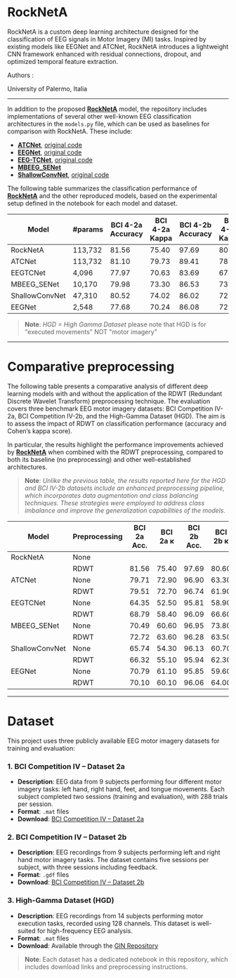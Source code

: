 # RockNetA

RockNetA is a custom deep learning architecture designed for the classification of EEG signals in Motor Imagery (MI) tasks. Inspired by existing models like EEGNet and ATCNet, RockNetA introduces a lightweight CNN framework enhanced with residual connections, dropout, and optimized temporal feature extraction.

Authors : 

University of Palermo, Italia 

---
In addition to the proposed [**RockNetA**](https://github.com/Bonomo31/) model, the repository includes implementations of several other well-known EEG classification architectures in the `models.py` file, which can be used as baselines for comparison with RockNetA. These include:

- [**ATCNet**](https://ieeexplore.ieee.org/document/9852687), [original code](https://github.com/Altaheri/EEG-ATCNet)
- [**EEGNet**](https://arxiv.org/abs/1611.08024), [original code](https://github.com/vlawhern/arl-eegmodels)
- [**EEG-TCNet**](https://ieeexplore.ieee.org/document/9222561), [original code](https://github.com/EndlessSora/EEG-TCNet)
- [**MBEEG_SENet**](https://ieeexplore.ieee.org/document/9444761)
- [**ShallowConvNet**](https://arxiv.org/abs/1703.05051), [original code](https://github.com/robintibor/braindecode)

The following table summarizes the classification performance of [**RockNetA**](https://github.com/Bonomo31/) and the other reproduced models, based on the experimental setup defined in the notebook for each model and dataset.


| Model           | #params | BCI 4-2a Accuracy | BCI 4-2a Kappa | BCI 4-2b Accuracy | BCI 4-2b Kappa | HGD Accuracy | HGD Kappa |
|-----------------|---------|-------------------|----------------|-------------------|----------------|--------------|-----------|
| RockNetA        | 113,732 | 81.56             | 75.40          | 97.69             | 80.60          | 92.81        | 90.40     |
| ATCNet          | 113,732 | 81.10             | 79.73          | 89.41             | 78.80          | 92.05        | 89.40     |
| EEGTCNet        | 4,096   | 77.97             | 70.63          | 83.69             | 67.31          | 87.80        | 83.73     |
| MBEEG_SENet     | 10,170  | 79.98             | 73.30          | 86.53             | 73.02          | 90.13        | 86.84     |
| ShallowConvNet  | 47,310  | 80.52             | 74.02          | 86.02             | 72.38          | 87.00        | 82.67     |
| EEGNet          | 2,548   | 77.68             | 70.24          | 86.08             | 72.13          | 88.25        | 84.33     |

> **Note**: *HGD = High Gamma Dataset*
> please note that HGD is for "executed movements" NOT "motor imagery"

----
# Comparative preprocessing  

The following table presents a comparative analysis of different deep learning models with and without the application of the RDWT (Redundant Discrete Wavelet Transform) preprocessing technique. The evaluation covers three benchmark EEG motor imagery datasets: BCI Competition IV-2a, BCI Competition IV-2b, and the High-Gamma Dataset (HGD). The aim is to assess the impact of RDWT on classification performance (accuracy and Cohen’s kappa score).

In particular, the results highlight the performance improvements achieved by [**RockNetA**](https://github.com/Bonomo31/) when combined with the RDWT preprocessing, compared to both its baseline (no preprocessing) and other well-established architectures.

> **Note**: *Unlike the previous table, the results reported here for the HGD and BCI IV-2b datasets include an enhanced preprocessing pipeline, which incorporates data augmentation and class balancing techniques. These strategies were employed to address class imbalance and improve the generalization capabilities of the models.*


| Model           | Preprocessing | BCI 2a Acc. | BCI 2a κ | BCI 2b Acc. | BCI 2b κ | HGD Acc. | HGD κ |
|----------------|---------------|-------------|----------|-------------|----------|----------|--------|
| RockNetA       | None          |      
|                | RDWT          | 81.56       | 75.40    | 97.69       | 80.60    | 92.81    | 90.40  |
| ATCNet         | None          | 79.71       | 72.90    | 96.90       | 63.30    |
|                | RDWT          | 79.51       | 72.70    | 96.74       | 61.90    |
| EEGTCNet       | None          | 64.35       | 52.50    | 95.81       | 58.90    |
|                | RDWT          | 68.79       | 58.40    | 96.09       | 66.60    |
| MBEEG_SENet    | None          | 70.49       | 60.60    | 96.95       | 73.80    | 
|                | RDWT          | 72.72       | 63.60    | 96.28       | 63.50    |          
| ShallowConvNet | None          | 65.74       | 54.30    | 96.13       | 60.70    |
|                | RDWT          | 66.32       | 55.10    | 95.94       | 62.30    |
| EEGNet         | None          | 70.79       | 61.10    | 95.85       | 59.60    |
|                | RDWT          | 70.10       | 60.10    | 96.06       | 64.00    |

----
# Dataset

This project uses three publicly available EEG motor imagery datasets for training and evaluation:

### 1. BCI Competition IV – Dataset 2a

- **Description**: EEG data from 9 subjects performing four different motor imagery tasks: left hand, right hand, feet, and tongue movements. Each subject completed two sessions (training and evaluation), with 288 trials per session.
- **Format**: `.mat` files
- **Download**: [BCI Competition IV – Dataset 2a](https://bnci-horizon-2020.eu/database/data-sets/001-2014/)

### 2. BCI Competition IV – Dataset 2b

- **Description**: EEG recordings from 9 subjects performing left and right hand motor imagery tasks. The dataset contains five sessions per subject, with three sessions including feedback.
- **Format**: `.gdf` files
- **Download**: [BCI Competition IV – Dataset 2b](https://www.bbci.de/competition/iv/download/)

### 3. High-Gamma Dataset (HGD)

- **Description**: EEG recordings from 14 subjects performing motor execution tasks, recorded using 128 channels. This dataset is well-suited for high-frequency EEG analysis.
- **Format**: `.mat` files
- **Download**: Available through the [GIN Repository](https://web.gin.g-node.org/robintibor/high-gamma-dataset)

> **Note**: Each dataset has a dedicated notebook in this repository, which includes download links and preprocessing instructions.


